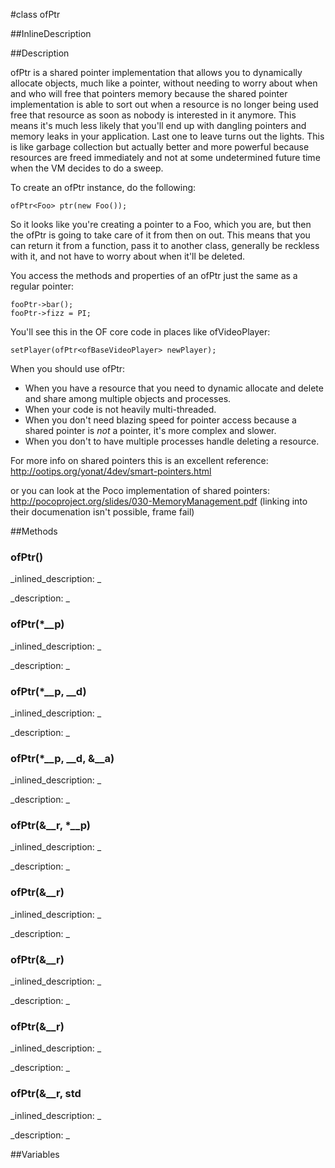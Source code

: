 #class ofPtr


<!--
_visible: True_
_advanced: False_
_istemplated: False_
-->

##InlineDescription






##Description

ofPtr is a shared pointer implementation that allows you to dynamically allocate objects, much like a pointer, without needing to worry about when and who will free that pointers memory because the shared pointer implementation is able to sort out when a resource is no longer being used free that resource as soon as nobody is interested in it anymore. This means it's much less likely that you'll end up with dangling pointers and memory leaks in your application. Last one to leave turns out the lights. This is like garbage collection but actually better and more powerful because resources are freed immediately and not at some undetermined future time when the VM decides to do a sweep.

To create an ofPtr instance, do the following:

~~~~{.cpp}
ofPtr<Foo> ptr(new Foo());
~~~~

So it looks like you're creating a pointer to a Foo, which you are, but then the ofPtr is going to take care of it from then on out. This means that you can return it from a function, pass it to another class, generally be reckless with it, and not have to worry about when it'll be deleted.

You access the methods and properties of an ofPtr just the same as a regular pointer:

~~~~{.cpp}
fooPtr->bar();
fooPtr->fizz = PI;
~~~~

You'll see this in the OF core code in places like ofVideoPlayer:

~~~~{.cpp}
setPlayer(ofPtr<ofBaseVideoPlayer> newPlayer);
~~~~

When you should use ofPtr: 

*	When you have a resource that you need to dynamic allocate and delete and share among multiple objects and processes. 
*	When your code is not heavily multi-threaded. 
*	When you don't need blazing speed for pointer access because a shared pointer is *not* a pointer, it's more complex and slower.
*	When you don't to have multiple processes handle deleting a resource.

For more info on shared pointers this is an excellent reference:  http://ootips.org/yonat/4dev/smart-pointers.html

or you can look at the Poco implementation of shared pointers: http://pocoproject.org/slides/030-MemoryManagement.pdf (linking into their documenation isn't possible, frame fail)





##Methods



### ofPtr()

<!--
_syntax: ofPtr()_
_name: ofPtr_
_returns: _
_returns_description: _
_parameters: _
_access: public_
_version_started: 0071_
_version_deprecated: _
_summary: _
_constant: False_
_static: False_
_visible: True_
_advanced: False_
-->

_inlined_description: _








_description: _








<!----------------------------------------------------------------------------->

### ofPtr(*__p)

<!--
_syntax: ofPtr(*__p)_
_name: ofPtr_
_returns: _
_returns_description: _
_parameters: Tp1 *__p_
_access: public_
_version_started: 0071_
_version_deprecated: _
_summary: _
_constant: False_
_static: False_
_visible: True_
_advanced: False_
-->

_inlined_description: _








_description: _








<!----------------------------------------------------------------------------->

### ofPtr(*__p, __d)

<!--
_syntax: ofPtr(*__p, __d)_
_name: ofPtr_
_returns: _
_returns_description: _
_parameters: Tp1 *__p, _Deleter __d_
_access: public_
_version_started: 0071_
_version_deprecated: _
_summary: _
_constant: False_
_static: False_
_visible: True_
_advanced: False_
-->

_inlined_description: _








_description: _








<!----------------------------------------------------------------------------->

### ofPtr(*__p, __d, &__a)

<!--
_syntax: ofPtr(*__p, __d, &__a)_
_name: ofPtr_
_returns: _
_returns_description: _
_parameters: Tp1 *__p, _Deleter __d, const _Alloc &__a_
_access: public_
_version_started: 0071_
_version_deprecated: _
_summary: _
_constant: False_
_static: False_
_visible: True_
_advanced: False_
-->

_inlined_description: _








_description: _








<!----------------------------------------------------------------------------->

### ofPtr(&__r, *__p)

<!--
_syntax: ofPtr(&__r, *__p)_
_name: ofPtr_
_returns: _
_returns_description: _
_parameters: const ofPtr< Tp1 > &__r, T *__p_
_access: public_
_version_started: 0071_
_version_deprecated: _
_summary: _
_constant: False_
_static: False_
_visible: True_
_advanced: False_
-->

_inlined_description: _








_description: _








<!----------------------------------------------------------------------------->

### ofPtr(&__r)

<!--
_syntax: ofPtr(&__r)_
_name: ofPtr_
_returns: _
_returns_description: _
_parameters: const ofPtr< Tp1 > &__r_
_access: public_
_version_started: 0071_
_version_deprecated: _
_summary: _
_constant: False_
_static: False_
_visible: True_
_advanced: False_
-->

_inlined_description: _








_description: _








<!----------------------------------------------------------------------------->

### ofPtr(&__r)

<!--
_syntax: ofPtr(&__r)_
_name: ofPtr_
_returns: _
_returns_description: _
_parameters: const std::shared_ptr< Tp1 > &__r_
_access: public_
_version_started: 0073_
_version_deprecated: _
_summary: _
_constant: False_
_static: False_
_visible: True_
_advanced: False_
-->

_inlined_description: _








_description: _








<!----------------------------------------------------------------------------->

### ofPtr(&__r)

<!--
_syntax: ofPtr(&__r)_
_name: ofPtr_
_returns: _
_returns_description: _
_parameters: const std::weak_ptr< Tp1 > &__r_
_access: public_
_version_started: 0073_
_version_deprecated: _
_summary: _
_constant: False_
_static: False_
_visible: True_
_advanced: False_
-->

_inlined_description: _








_description: _








<!----------------------------------------------------------------------------->

### ofPtr(&__r, std

<!--
_syntax: ofPtr(&__r, std_
_name: ofPtr_
_returns: _
_returns_description: _
_parameters: const ofPtr< Tp1 > &__r, std::__dynamic_cast_tag_
_access: public_
_version_started: 0072_
_version_deprecated: _
_summary: _
_constant: False_
_static: False_
_visible: True_
_advanced: False_
-->

_inlined_description: _








_description: _








<!----------------------------------------------------------------------------->

##Variables



